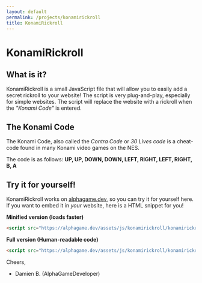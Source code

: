 ```yaml
---
layout: default
permalink: /projects/konamirickroll
title: KonamiRickroll
---
```


# KonamiRickroll

## What is it?
KonamiRickroll is a small JavaScript file that will allow you to easily add a secret rickroll to your website!
The script is very plug-and-play, especially for simple websites.  The script will replace the website with a
rickroll when the *"Konami Code"* is entered.

## The Konami Code
The Konami Code, also called the *Contra Code* or *30 Lives code* is a cheat-code found in many Konami video games on the NES.

The code is as follows: **UP, UP, DOWN, DOWN, LEFT, RIGHT, LEFT, RIGHT, B, A**

## Try it for yourself!
KonamiRickroll works on [alphagame.dev](https://alphagame.dev), so you can try it for yourself here.  If you want to embed it in *your*
website, here is a HTML snippet for you!

**Minified version (loads faster)**
```html
<script src="https://alphagame.dev/assets/js/konamirickroll/konamirickroll.min.js"></script>
```
**Full version (Human-readable code)**
```html
<script src="https://alphagame.dev/assets/js/konamirickroll/konamirickroll.js"></script>
```

Cheers,
- Damien B. (AlphaGameDeveloper)

